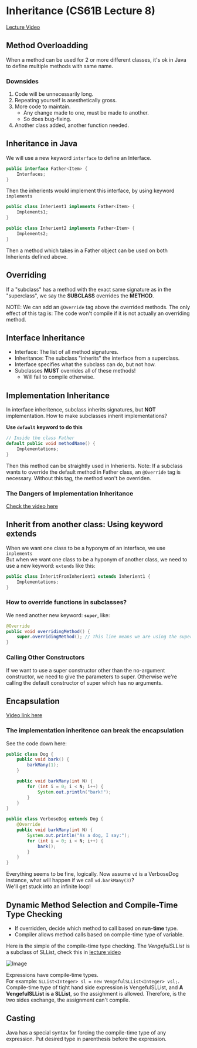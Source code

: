 # Inheritance (CS61B Lecture 8)

[Lecture Video](https://www.youtube.com/playlist?list=PL8FaHk7qbOD7Ycy9QeJSPXVoTwAH52Rlw)

## Method Overloadding

When a method can be used for 2 or more different classes, it's ok in Java to define multiple methods with same name.

### Downsides

1. Code will be unnecessarily long.
2. Repeating yourself is asesthetically gross.
3. More code to maintain.
   - Any change made to one, must be made to another.
   - So does bug-fixing.
4. Another class added, another function needed.

## Inheritance in Java

We will use a new keyword `interface` to define an Interface.

```Java
public interface Father<Item> {
    Interfaces;
}
```

Then the inherients would implement this interface, by using keyword `implements`

```Java
public class Inherient1 implements Father<Item> {
    Implements1;
}

public class Inherient2 implements Father<Item> {
    Implements2;
}
```

Then a method which takes in a Father object can be used on both Inherients defined above.

## Overriding

If a "subclass" has a method with the exact same signature as in the "superclass", we say the **SUBCLASS** overrides the **METHOD**.

NOTE: We can add an `@Override` tag above the overrided methods. The only effect of this tag is: The code won't compile if it is not actually an overriding method.

## Interface Inheritance

- Interface: The list of all method signatures.
- Inheritance: The subclass "inherits" the interface from a superclass.
- Interface specifies what the subclass can do, but not how.
- Subclasses **MUST** overrides all of these methods!
  - Will fail to compile otherwise.

## Implementation Inheritance

In interface inheritence, subclass inherits signatures, but **NOT** implementation. How to make subclasses inherit implementations?

**Use `default` keyword to do this**

```Java
// Inside the class Father
default public void methodName() {
    Implementations;
}
```

Then this method can be straightly used in Inherients.
Note: If a subclass wants to override the default method in Father class, an `@Override` tag is necessary. Without this tag, the method won't be overriden.

### The Dangers of Implementation Inheritance

[Check the video here](https://www.youtube.com/watch?v=9KuVnIje2Ys&list=PL8FaHk7qbOD7Ycy9QeJSPXVoTwAH52Rlw&index=11)

## Inherit from another class: Using keyword extends

When we want one class to be a hyponym of an interface, we use `inplements`  
But when we want one class to be a hyponym of another class, we need to use a new keyword: `extends` like this:

```Java
public class InheritFromInherient1 extends Inherient1 {
    Implementations;
}
```

### How to override functions in subclasses?

We need another new keyword: **`super`**, like:

```Java
@Override
public void overridingMethod() {
    super.overridingMethod(); // This line means we are using the superclass's origin method.
}
```

### Calling Other Constructors

If we want to use a super constructor other than the no-argument constructor, we need to give the parameters to super. Otherwise we're calling the default constructor of super which has no arguments.

## Encapsulation

[Video link here](https://www.youtube.com/watch?v=GioVGLuW69o&list=PL8FaHk7qbOD6Mi8gDriGGeSnHi68QLuVD&index=6)

### The implementation inheritence can break the encapsulation

See the code down here:

```Java
public class Dog {
    public void bark() {
        barkMany(1);
    }

    public void barkMany(int N) {
        for (int i = 0; i < N; i++) {
            System.out.println("bark!");
        }
    }
}

public class VerboseDog extends Dog {
    @Override
    public void barkMany(int N) {
        System.out.println("As a dog, I say:");
        for (int i = 0; i < N; i++) {
            bark();
        }
    }
}
```

Everything seems to be fine, logically. Now assume `vd` is a VerboseDog instance, what will happen if we call `vd.barkMany(3)`?  
We'll get stuck into an infinite loop!

## Dynamic Method Selection and Compile-Time Type Checking

- If overridden, decide which method to call based on **run-time** type.
- Compiler allows method calls based on compile-time type of variable.

Here is the simple of the compile-time type checking. The *VengefulSLList* is a subclass of SLList, check this in [lecture video](https://www.youtube.com/watch?v=RJ_OpzLeHeQ&list=PL8FaHk7qbOD6Mi8gDriGGeSnHi68QLuVD&index=3)

![Image](./Images/Pic5_1.png)

Expressions have compile-time types.  
For example: `SLList<Integer> sl = new VengefulSLList<Integer> vsl;`. Compile-time type of tight hand side expression is VengefulSLList, and **A VengefulSLList is a SLList**, so the assighment is allowed. Therefore, is the two sides exchange, the assignment can't compile.

## Casting

Java has a special syntax for forcing the compile-time type of any expression. Put desired type in parenthesis before the expression.
